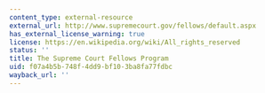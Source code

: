 ```yaml
---
content_type: external-resource
external_url: http://www.supremecourt.gov/fellows/default.aspx
has_external_license_warning: true
license: https://en.wikipedia.org/wiki/All_rights_reserved
status: ''
title: The Supreme Court Fellows Program
uid: f07a4b5b-748f-4dd9-bf10-3ba8fa77fdbc
wayback_url: ''
---
```

